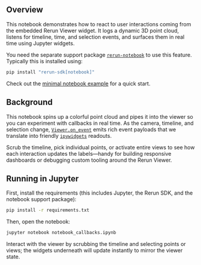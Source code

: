 <!--[metadata]
title = "Notebook: viewer callbacks"
tags = ["Notebook", "Interactive", "Callbacks", "3D"]
thumbnail = "https://static.rerun.io/notebook_callbacks/0daba8485bc0d589cfda3411db450db4bf2e8818/480w.png"
thumbnail_dimensions = [480, 480]
-->

## Overview

This notebook demonstrates how to react to user interactions coming from the embedded Rerun Viewer widget. It logs a dynamic 3D point cloud, listens for timeline, time, and selection events, and surfaces them in real time using Jupyter widgets.

You need the separate support package [`rerun-notebook`](https://pypi.org/project/rerun-notebook/) to use this feature. Typically this is installed using:

```bash
pip install "rerun-sdk[notebook]"
```

Check out the [minimal notebook example](https://rerun.io/examples/integrations/notebook) for a quick start.

## Background

This notebook spins up a colorful point cloud and pipes it into the viewer so you can experiment with callbacks in real time. As the camera, timeline, and selection change, [`Viewer.on_event`](https://www.rerun.io/docs/reference/sdk/rerun_notebook#rerun.notebook.Viewer.on_event) emits rich event payloads that we translate into friendly [`ipywidgets`](https://ipywidgets.readthedocs.io/) readouts.

Scrub the timeline, pick individual points, or activate entire views to see how each interaction updates the labels—handy for building responsive dashboards or debugging custom tooling around the Rerun Viewer.

## Running in Jupyter

First, install the requirements (this includes Jupyter, the Rerun SDK, and the notebook support package):

```bash
pip install -r requirements.txt
```

Then, open the notebook:

```bash
jupyter notebook notebook_callbacks.ipynb
```

Interact with the viewer by scrubbing the timeline and selecting points or views; the widgets underneath will update instantly to mirror the viewer state.
